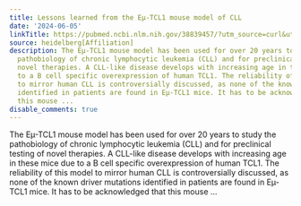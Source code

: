 ```yaml
---
title: Lessons learned from the Eµ-TCL1 mouse model of CLL
date: '2024-06-05'
linkTitle: https://pubmed.ncbi.nlm.nih.gov/38839457/?utm_source=curl&utm_medium=rss&utm_campaign=pubmed-2&utm_content=1FakS-2QOkCT8HsMOQP1bCRQ4YzyumYOmxmF0moLsQ3dFB1E9V&fc=20220326224207&ff=20240606180839&v=2.18.0.post9+e462414
source: heidelberg[Affiliation]
description: The Eµ-TCL1 mouse model has been used for over 20 years to study the
  pathobiology of chronic lymphocytic leukemia (CLL) and for preclinical testing of
  novel therapies. A CLL-like disease develops with increasing age in these mice due
  to a B cell specific overexpression of human TCL1. The reliability of this model
  to mirror human CLL is controversially discussed, as none of the known driver mutations
  identified in patients are found in Eµ-TCL1 mice. It has to be acknowledged that
  this mouse ...
disable_comments: true
---
```

The Eµ-TCL1 mouse model has been used for over 20 years to study the pathobiology of chronic lymphocytic leukemia (CLL) and for preclinical testing of novel therapies. A CLL-like disease develops with increasing age in these mice due to a B cell specific overexpression of human TCL1. The reliability of this model to mirror human CLL is controversially discussed, as none of the known driver mutations identified in patients are found in Eµ-TCL1 mice. It has to be acknowledged that this mouse ...